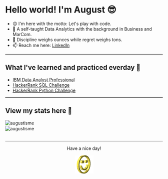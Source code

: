 # **Hello world! I'm August** 😎

- 😊 I'm here with the motto: Let's play with code.
- 💪 A self-taught Data Analytics with the background in Business and MarCom.
- 💭 Discipline weighs ounces while regret weighs tons. 
- 📫 Reach me here: [LinkedIn](https://www.linkedin.com/in/vongocminhthuw/)
---
## What I've learned and practiced everday 🧐

- [IBM Data Analyst Professional](https://github.com/Augustisme/IBM-Data-Analyst-Professional)
- [HackerRank SQL Challenge](https://github.com/Augustisme/HackerRank-Challenge/blob/main/SQL%20Solutions)
- [HackerRank Python Challenge](https://github.com/Augustisme/HackerRank-Challenge/blob/main/Python%20Solutions)

---
## View my stats here 🔎	
<div >
    <img align="left" src="https://github-readme-stats.vercel.app/api?username=augustisme&count_private=true&show_icons=true&theme=vue-dark" width="400px" alt="augustisme">
    &nbsp;&nbsp;
    &nbsp;&nbsp;
    <img align="center" src="https://github-readme-stats.vercel.app/api/top-langs/?username=augustisme&layout=compact&theme=vue-dark"  width="350px" alt="augustisme">
</div>
&nbsp;&nbsp;

---
<div align="center">
<p> Have a nice day!</p>
<div>
<img src="https://github.com/Augustisme/Augustisme/blob/main/IMG/smile.gif" alt="Smiley" align="center">
</div>
</div>
